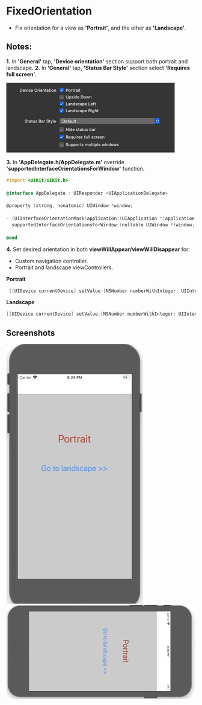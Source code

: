 # FixedOrientation

* Fix orientation for a view as **'Portrait'**, and the other as **'Landscape'**.


## Notes:

**1.** In **'General'** tap, **'Device orientation'** section support both portrait and landscape.
**2.** In **'General'** tap, **'Status Bar Style'** section select **'Requires full screen'**.

![General tap](images/screenshots/3.png)

**3.** In **'AppDelegate.h/AppDelegate.m'** override **'supportedInterfaceOrientationsForWindow'** function.

```objective-c
#import <UIKit/UIKit.h>

@interface AppDelegate : UIResponder <UIApplicationDelegate>

@property (strong, nonatomic) UIWindow *window;

- (UIInterfaceOrientationMask)application:(UIApplication *)application
  supportedInterfaceOrientationsForWindow:(nullable UIWindow *)window;

@end

```

**4.** Set desired orientation in both **viewWillAppear/viewWillDisappear** for: 
  * Custom navigation controller.
  * Portrait and landscape viewControllers.
  
  **Portrait**
  ```objective-c
   [[UIDevice currentDevice] setValue:[NSNumber numberWithInteger: UIInterfaceOrientationPortrait] forKey:@"orientation"];
   ```
   
   **Landscape**
   ```objective-c
   [[UIDevice currentDevice] setValue:[NSNumber numberWithInteger: UIInterfaceOrientationLandscapeLeft] forKey:@"orientation"];
   ```
   
   
  ## Screenshots
  
  ![Portrait](images/screenshots/1.gif) ![Landscape](images/screenshots/2.gif) 
  

